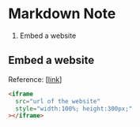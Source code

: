 Markdown Note
===

1. Embed a website

Embed a website
---

Reference: [[link](https://css-tricks.com/embedded-content-in-markdown/)]

```html
<iframe
  src="url of the website"
  style="width:100%; height:300px;"
></iframe>
```

